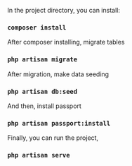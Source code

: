 In the project directory, you can install:

### `composer install`

After composer installing, migrate tables

### `php artisan migrate`

After migration, make data seeding

### `php artisan db:seed`

And then, install passport

### `php artisan passport:install`

Finally, you can run the project,

### `php artisan serve`
